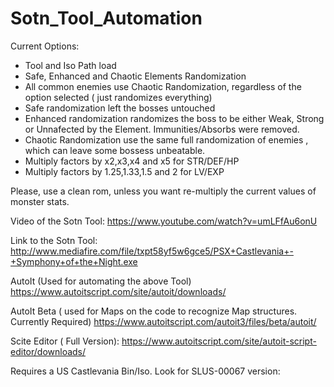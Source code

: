 # Sotn_Tool_Automation

Current Options:
- Tool and Iso Path load
- Safe, Enhanced and Chaotic Elements Randomization
 - All common enemies use Chaotic Randomization, regardless of the option selected ( just randomizes everything)
 - Safe randomization left the bosses untouched
 - Enhanced randomization randomizes the boss to be either Weak, Strong or Unnafected by the Element. Immunities/Absorbs were removed.
 - Chaotic Randomization use the same full randomization of enemies , which can leave some bossess unbeatable.
- Multiply factors by x2,x3,x4 and x5 for STR/DEF/HP 
- Multiply factors by 1.25,1.33,1.5 and 2 for LV/EXP

Please, use a clean rom, unless you want re-multiply the current values of monster stats.


Video of the Sotn Tool:
https://www.youtube.com/watch?v=umLFfAu6onU

Link to the Sotn Tool:
http://www.mediafire.com/file/txpt58yf5w6gce5/PSX+Castlevania+-+Symphony+of+the+Night.exe

AutoIt (Used for automating the above Tool)
https://www.autoitscript.com/site/autoit/downloads/

AutoIt Beta ( used for Maps on the code to recognize Map structures. Currently Required)
https://www.autoitscript.com/autoit3/files/beta/autoit/

Scite Editor ( Full Version):
https://www.autoitscript.com/site/autoit-script-editor/downloads/

Requires a US Castlevania Bin/Iso. Look for SLUS-00067 version:

